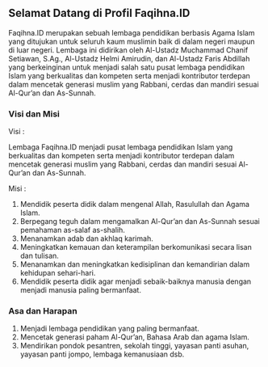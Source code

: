 ## Selamat Datang di Profil Faqihna.ID

Faqihna.ID merupakan sebuah lembaga pendidikan berbasis Agama Islam yang ditujukan untuk seluruh kaum muslimin baik di dalam negeri maupun di luar negeri. Lembaga ini didirikan oleh Al-Ustadz Muchammad Chanif Setiawan, S.Ag., Al-Ustadz Helmi Amirudin, dan Al-Ustadz Faris Abdillah yang berkeinginan untuk menjadi salah satu pusat lembaga pendidikan Islam yang berkualitas dan kompeten serta menjadi kontributor terdepan dalam mencetak generasi muslim yang Rabbani, cerdas dan mandiri sesuai Al-Qur’an dan As-Sunnah.


### Visi dan Misi

Visi : 

Lembaga Faqihna.ID menjadi pusat lembaga pendidikan Islam yang berkualitas dan kompeten serta menjadi kontributor terdepan dalam mencetak generasi muslim yang Rabbani, cerdas dan mandiri sesuai Al-Qur’an dan As-Sunnah.

Misi :

1. Mendidik peserta didik dalam mengenal Allah, Rasulullah dan Agama Islam.
2. Berpegang teguh dalam mengamalkan Al-Qur’an dan As-Sunnah sesuai pemahaman as-salaf as-shalih.
3. Menanamkan adab dan akhlaq karimah.
4. Meningkatkan kemauan dan keterampilan berkomunikasi secara lisan dan tulisan.
5. Menanamkan dan meningkatkan kedisiplinan dan kemandirian dalam kehidupan sehari-hari.
6. Mendidik peserta didik agar menjadi sebaik-baiknya manusia dengan menjadi manusia paling bermanfaat.

### Asa dan Harapan

1. Menjadi lembaga pendidikan yang paling bermanfaat.
2. Mencetak generasi paham Al-Qur’an, Bahasa Arab dan agama Islam.
3. Mendirikan pondok pesantren, sekolah tinggi, yayasan panti asuhan, yayasan panti jompo, lembaga kemanusiaan dsb.
